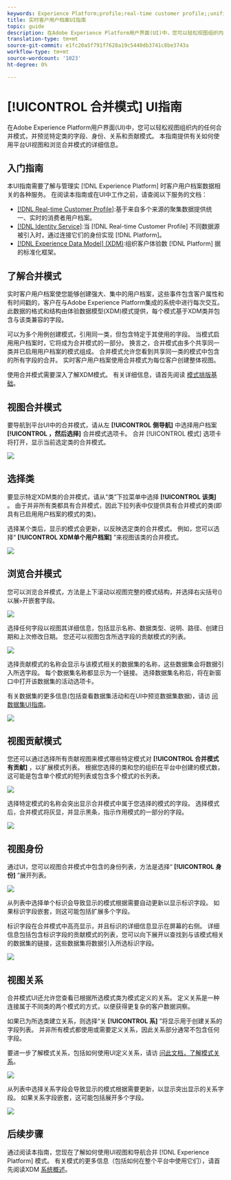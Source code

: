 ```yaml
---
keywords: Experience Platform;profile;real-time customer profile;;unified profile;Unified Profile;unified;Profile;rtcp;enable profile;Enable profile;Union schema;UNION PROFILE;union profile
title: 实时客户用户档案UI指南
topic: guide
description: 在Adobe Experience Platform用户界面(UI)中，您可以轻松视图组织内的任何合并模式，并预览特定类的字段、身份、关系和贡献模式。 本指南提供有关如何使用平台UI视图和浏览合并模式的详细信息。
translation-type: tm+mt
source-git-commit: e1fc20a5f791f7628a19c5440db3741c8be3743a
workflow-type: tm+mt
source-wordcount: '1023'
ht-degree: 0%

---
```



# [!UICONTROL 合并模式] UI指南

在Adobe Experience Platform用户界面(UI)中，您可以轻松视图组织内的任何合并模式，并预览特定类的字段、身份、关系和贡献模式。 本指南提供有关如何使用平台UI视图和浏览合并模式的详细信息。

## 入门指南

本UI指南需要了解与管理实 [!DNL Experience Platform] 时客户用户档案数据相关的各种服务。 在阅读本指南或在UI中工作之前，请查阅以下服务的文档：

* [[!DNL Real-time Customer Profile]](../home.md):基于来自多个来源的聚集数据提供统一、实时的消费者用户档案。
* [[!DNL Identity Service]](../../identity-service/home.md):当 [!DNL Real-time Customer Profile] 不同数据源被引入时，通过连接它们的身份实现 [!DNL Platform]。
* [[!DNL Experience Data Model] (XDM)](../../xdm/home.md):组织客户体验数 [!DNL Platform] 据的标准化框架。

## 了解合并模式

实时客户用户档案使您能够创建强大、集中的用户档案，这些事件包含客户属性和有时间戳的，客户在与Adobe Experience Platform集成的系统中进行每次交互。 此数据的格式和结构由体验数据模型(XDM)模式提供，每个模式基于XDM类并包含与该类兼容的字段。

可以为多个用例创建模式，引用同一类，但包含特定于其使用的字段。 当模式启用用户档案时，它将成为合并模式的一部分。 换言之，合并模式由多个共享同一类并已启用用户档案的模式组成。 合并模式允许您看到共享同一类的模式中包含的所有字段的合并。 实时客户用户档案使用合并模式为每位客户创建整体视图。

使用合并模式需要深入了解XDM模式。 有关详细信息，请首先阅读 [模式排版基础](../../xdm/schema/composition.md)。

## 视图合并模式

要导航到平台UI中的合并模式，请从左 **[!UICONTROL 侧导航]** 中选择用户档案 **[!UICONTROL ，然后选择]** 合并模式选项卡。 合并 [!UICONTROL 模式] 选项卡将打开，显示当前选定类的合并模式。

![](../images/union-schema/union-schema-landing.png)

## 选择类

要显示特定XDM类的合并模式，请从“类”下拉菜单中选择 **[!UICONTROL 该类]** 。 由于并非所有类都具有合并模式，因此下拉列表中仅提供具有合并模式的类(即具有已启用用户档案的模式的类)。

选择某个类后，显示的模式会更新，以反映选定类的合并模式。 例如，您可以选择“ **[!UICONTROL XDM单个用户档案]** ”来视图该类的合并模式。

![](../images/union-schema/union-schema-class.png)

## 浏览合并模式

您可以浏览合并模式，方法是上下滚动以视图完整的模式结构，并选择右尖括号()以展`>`开嵌套字段。

![](../images/union-schema/union-schema-explore.png)

选择任何字段以视图其详细信息，包括显示名称、数据类型、说明、路径、创建日期和上次修改日期。 您还可以视图包含所选字段的贡献模式的列表。

![](../images/union-schema/union-schema-explore-field.png)

选择贡献模式的名称会显示与该模式相关的数据集的名称，这些数据集会将数据引入所选字段。 每个数据集名称都显示为一个链接。 选择数据集名称后，将在新窗口中打开该数据集的活动选项卡。

有关数据集的更多信息(包括查看数据集活动和在UI中预览数据集数据)，请访 [问数据集UI指南](../../catalog/datasets/user-guide.md)。

![](../images/union-schema/union-schema-field-datasets.png)

## 视图贡献模式

您还可以通过选择所有贡献视图来模式哪些特定模式对 **[!UICONTROL 合并模式有贡献]** ，以扩展模式列表。 根据您选择的类和您的组织在平台中创建的模式数，这可能是包含单个模式的短列表或包含多个模式的长列表。

![](../images/union-schema/union-schema-contributing-schemas.png)

选择特定模式的名称会突出显示合并模式中属于您选择的模式的字段。 选择模式后，合并模式将灰显，并显示黑条，指示作用模式的一部分的字段。

![](../images/union-schema/union-schema-select-schema.png)

## 视图身份

通过UI，您可以视图合并模式中包含的身份列表，方法是选择“ **[!UICONTROL 身份]** ”展开列表。

![](../images/union-schema/union-schema-identities.png)

从列表中选择单个标识会导致显示的模式根据需要自动更新以显示标识字段。 如果标识字段嵌套，则这可能包括扩展多个字段。

标识字段在合并模式中高亮显示，并且标识的详细信息显示在屏幕的右侧。 详细信息包括包含标识字段的贡献模式的列表，您可以向下展开以查找到与该模式相关的数据集的链接，这些数据集将数据引入所选标识字段。

![](../images/union-schema/union-schema-select-identity.png)

## 视图关系

合并模式UI还允许您查看已根据所选模式类为模式定义的关系。 定义关系是一种连接属于不同类的两个模式的方式，以便获得更复杂的客户数据洞察。

如果已为所选类建立关系，则选择“关 **[!UICONTROL 系]** ”将显示用于创建关系的字段列表。 并非所有模式都使用或需要定义关系，因此关系部分通常不包含任何字段。

要进一步了解模式关系，包括如何使用UI定义关系，请访 [问此文档，了解模式关系](../../xdm/tutorials/relationship-ui.md)。

![](../images/union-schema/union-schema-relationships.png)

从列表中选择关系字段会导致显示的模式根据需要更新，以显示突出显示的关系字段。 如果关系字段嵌套，这可能包括展开多个字段。

![](../images/union-schema/union-schema-select-relationship.png)

## 后续步骤

通过阅读本指南，您现在了解如何使用UI视图和导航合并 [!DNL Experience Platform] 模式。 有关模式的更多信息（包括如何在整个平台中使用它们），请首先阅读XDM [系统概述](../../xdm/home.md)。
